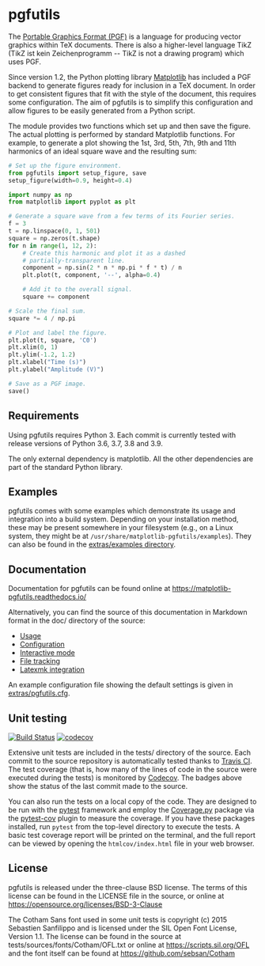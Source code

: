 pgfutils
========

The [Portable Graphics Format (PGF)][1] is a language for producing vector
graphics within TeX documents. There is also a higher-level language TikZ (TikZ
ist kein Zeichenprogramm -- TikZ is not a drawing program) which uses PGF.

Since version 1.2, the Python plotting library [Matplotlib][2] has included a
PGF backend to generate figures ready for inclusion in a TeX document. In order
to get consistent figures that fit with the style of the document, this
requires some configuration. The aim of pgfutils is to simplify this
configuration and allow figures to be easily generated from a Python script.

The module provides two functions which set up and then save the figure. The
actual plotting is performed by standard Matplotlib functions. For example, to
generate a plot showing the 1st, 3rd, 5th, 7th, 9th and 11th harmonics of an
ideal square wave and the resulting sum:

```python
# Set up the figure environment.
from pgfutils import setup_figure, save
setup_figure(width=0.9, height=0.4)

import numpy as np
from matplotlib import pyplot as plt

# Generate a square wave from a few terms of its Fourier series.
f = 3
t = np.linspace(0, 1, 501)
square = np.zeros(t.shape)
for n in range(1, 12, 2):
    # Create this harmonic and plot it as a dashed
    # partially-transparent line.
    component = np.sin(2 * n * np.pi * f * t) / n
    plt.plot(t, component, '--', alpha=0.4)

    # Add it to the overall signal.
    square += component

# Scale the final sum.
square *= 4 / np.pi

# Plot and label the figure.
plt.plot(t, square, 'C0')
plt.xlim(0, 1)
plt.ylim(-1.2, 1.2)
plt.xlabel("Time (s)")
plt.ylabel("Amplitude (V)")

# Save as a PGF image.
save()
```

[1]: https://github.com/pgf-tikz/pgf
[2]: https://matplotlib.org/


Requirements
------------

Using pgfutils requires Python 3. Each commit is currently tested with release
versions of Python 3.6, 3.7, 3.8 and 3.9.

The only external dependency is matplotlib. All the other dependencies are part
of the standard Python library.


Examples
--------

pgfutils comes with some examples which demonstrate its usage and integration
into a build system. Depending on your installation method, these may be
present somewhere in your filesystem (e.g., on a Linux system, they might be at
`/usr/share/matplotlib-pgfutils/examples`). They can also be found in the
[extras/examples directory](extras/examples).


Documentation
-------------

Documentation for pgfutils can be found online at
https://matplotlib-pgfutils.readthedocs.io/

Alternatively, you can find the source of this documentation in Markdown format
in the doc/ directory of the source:

* [Usage](doc/usage.md)
* [Configuration](doc/config.md)
* [Interactive mode](doc/interactive.md)
* [File tracking](doc/file_tracking.md)
* [Latexmk integration](doc/latexmk.md)

An example configuration file showing the default settings is given in
[extras/pgfutils.cfg](extras/pgfutils.cfg).


Unit testing
------------

[![Build Status](https://travis-ci.com/bcbnz/matplotlib-pgfutils.svg?branch=master)](https://travis-ci.com/bcbnz/matplotlib-pgfutils)
[![codecov](https://codecov.io/gh/bcbnz/matplotlib-pgfutils/branch/master/graph/badge.svg)](https://codecov.io/gh/bcbnz/matplotlib-pgfutils)

Extensive unit tests are included in the tests/ directory of the source. Each
commit to the source repository is automatically tested thanks to [Travis
CI][3]. The test coverage (that is, how many of the lines of code in the source
were executed during the tests) is monitored by [Codecov][4]. The badges above
show the status of the last commit made to the source.

You can also run the tests on a local copy of the code. They are designed to be
run with the [pytest][5] framework and employ the [Coverage.py][6] package via
the [pytest-cov][7] plugin to measure the coverage. If you have these packages
installed, run `pytest` from the top-level directory to execute the tests. A
basic test coverage report will be printed on the terminal, and the full report
can be viewed by opening the `htmlcov/index.html` file in your web browser.

[3]: https://travis-ci.com/bcbnz/matplotlib-pgfutils
[4]: https://codecov.io/gh/bcbnz/matplotlib-pgfutils
[5]: https://pytest.org/
[6]: https://coverage.readthedocs.io/
[7]: https://pytest-cov.readthedocs.io/


License
-------

pgfutils is released under the three-clause BSD license. The terms of this
license can be found in the LICENSE file in the source, or online at
https://opensource.org/licenses/BSD-3-Clause

The Cotham Sans font used in some unit tests is copyright (c) 2015 Sebastien
Sanfilippo and is licensed under the SIL Open Font License, Version 1.1. The
license can be found in the source at tests/sources/fonts/Cotham/OFL.txt or
online at https://scripts.sil.org/OFL and the font itself can be found at
https://github.com/sebsan/Cotham
